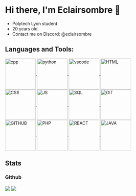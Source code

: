 # Hi there, I'm Eclairsombre 👋 

- Polytech Lyon student.
- 20 years old.
- Contact me on Discord: @eclairsombre

## Languages and Tools:
<p>
<a href="https://github.com/Eclairsombre/"><img align="center" src="https://img.shields.io/badge/C%2B%2B-00599C?style=for-the-badge&logo=c%2B%2B&logoColor=white" alt="cpp" style="width: 100px; height: auto;"/> </a>
<a href="https://github.com/Eclairsombre/"><img align="center" src="https://img.shields.io/badge/Python-FFD43B?style=for-the-badge&logo=python&logoColor=blue" alt="python" style="width: 100px; height: auto;"/> </a>
<a href="https://github.com/Eclairsombre/"><img align="center" src="https://img.shields.io/badge/VSCode-0078D4?style=for-the-badge&logo=visual%20studio%20code&logoColor=white" alt="vscode" style="width: 100px; height: auto;"/> </a>
<a href="https://github.com/Eclairsombre/"><img align="center" src="https://img.shields.io/badge/CSS3-1572B6?style=for-the-badge&logo=css3&logoColor=white" alt="HTML" style="width: 100px; height: auto;"/> </a>
<a href="https://github.com/Eclairsombre/"> <img align="center" src="https://img.shields.io/badge/HTML5-E34F26?style=for-the-badge&logo=html5&logoColor=white" alt="CSS" style="width: 100px; height: auto;"/> </a>
<a href="https://github.com/Eclairsombre/"><img align="center" src="https://img.shields.io/badge/JavaScript-323330?style=for-the-badge&logo=javascript&logoColor=F7DF1E" alt="JS" style="width: 100px; height: auto;"/> </a>
<a href="https://github.com/Eclairsombre/"><img align="center" src="https://img.shields.io/badge/MySQL-005C84?style=for-the-badge&logo=mysql&logoColor=white" alt="SQL" style="width: 100px; height: auto;"/> </a>
<a href="https://github.com/Eclairsombre/"><img align="center" src="https://img.shields.io/badge/GIT-E44C30?style=for-the-badge&logo=git&logoColor=white" alt="GIT" style="width: 100px; height: auto;"/> </a>
<a href="https://github.com/Eclairsombre/"><img align="center" src="https://img.shields.io/badge/GitHub-100000?style=for-the-badge&logo=github&logoColor=white" alt="GITHUB" style="width: 100px; height: auto;"/> </a>
<a href="https://github.com/Eclairsombre/"><img align="center" src="https://img.shields.io/badge/PHP-777BB4?style=for-the-badge&logo=php&logoColor=white" alt="PHP" style="width: 100px; height: auto;"/> </a>
<a href="https://github.com/Eclairsombre/"><img align="center" src="https://img.shields.io/badge/React-20232A?style=for-the-badge&logo=react&logoColor=61DAFB" alt="REACT" style="width: 100px; height: auto;"/> </a>
<a href="https://github.com/Eclairsombre/"><img  align="center" src="https://img.shields.io/badge/java-%23ED8B00.svg?style=for-the-badge&logo=openjdk&logoColor=white"  alt="JAVA" style="width: 100px; height: auto";/> </a>

  
</p>

## Stats

### Github 
<a href="https://github.com/Eclairsombre/"><img align="center" src="https://github-readme-stats.vercel.app/api?username=Eclairsombre&show_icons=true&theme=tokyonight&hide=issues"  /></a>
<a href="https://github.com/Eclairsombre/"><img align="center" src="https://github-readme-stats.vercel.app/api/top-langs/?username=Eclairsombre&langs_count=5&theme=tokyonight" /></a>

